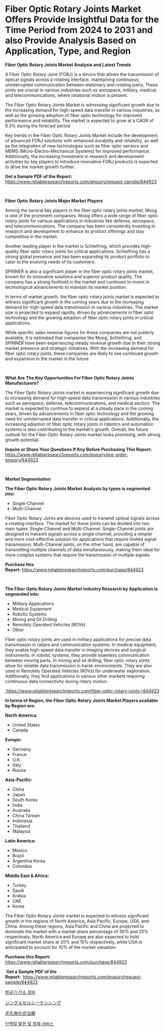 <p><h1>Fiber Optic Rotary Joints Market Offers Provide Insightful Data for the Time Period from 2024 to 2031 and also Provide Analysis Based on Application, Type, and Region</h1></p><p><strong>Fiber Optic Rotary Joints Market Analysis and Latest Trends</strong></p>
<p><p>A Fiber Optic Rotary Joint (FORJ) is a device that allows the transmission of optical signals across a rotating interface, maintaining continuous, uninterrupted communication between stationary and rotating parts. These joints are crucial in various industries such as aerospace, military, medical, and telecommunications, where rotational motion is present.</p><p>The Fiber Optic Rotary Joints Market is witnessing significant growth due to the increasing demand for high-speed data transfer in various industries, as well as the growing adoption of fiber optic technology for improved performance and reliability. The market is expected to grow at a CAGR of 9.3% during the forecast period.</p><p>Key trends in the Fiber Optic Rotary Joints Market include the development of advanced FORJ solutions with enhanced durability and reliability, as well as the integration of new technologies such as fiber optic sensors and MEMS (Micro-Electro-Mechanical Systems) for improved performance. Additionally, the increasing investment in research and development activities by key players to introduce innovative FORJ products is expected to drive the market growth further.</p></p>
<p><strong>Get a Sample PDF of the Report:&nbsp;</strong> <a href="https://www.reliableresearchreports.com/enquiry/request-sample/844923">https://www.reliableresearchreports.com/enquiry/request-sample/844923</a></p>
<p>&nbsp;</p>
<p><strong>Fiber Optic Rotary Joints Major Market Players</strong></p>
<p><p>Among the several key players in the fiber optic rotary joints market, Moog is one of the prominent companies. Moog offers a wide range of fiber optic rotary joints for various applications in industries like defense, aerospace, and telecommunications. The company has been consistently investing in research and development to enhance its product offerings and stay competitive in the market.</p><p>Another leading player in the market is Schleifring, which provides high-quality fiber optic rotary joints for critical applications. Schleifring has a strong global presence and has been expanding its product portfolio to cater to the evolving needs of its customers.</p><p>SPINNER is also a significant player in the fiber optic rotary joints market, known for its innovative solutions and superior product quality. The company has a strong foothold in the market and continues to invest in technological advancements to maintain its market position.</p><p>In terms of market growth, the fiber optic rotary joints market is expected to witness significant growth in the coming years due to the increasing demand for high-speed data transmission in various industries. The market size is projected to expand rapidly, driven by advancements in fiber optic technology and the growing adoption of fiber optic rotary joints in critical applications.</p><p>While specific sales revenue figures for these companies are not publicly available, it is estimated that companies like Moog, Schleifring, and SPINNER have been experiencing steady revenue growth due to their strong market presence and strategic initiatives. With the increasing demand for fiber optic rotary joints, these companies are likely to see continued growth and expansion in the market in the future.</p></p>
<p>&nbsp;</p>
<p><strong>What Are The Key Opportunities For Fiber Optic Rotary Joints Manufacturers?</strong></p>
<p><p>The Fiber Optic Rotary Joints market is experiencing significant growth due to increasing demand for high-speed data transmission in various industries such as aerospace, defense, telecommunications, and medical sectors. The market is expected to continue to expand at a steady pace in the coming years, driven by advancements in fiber optic technology and the growing need for uninterrupted data transfer in critical applications. Additionally, the increasing adoption of fiber optic rotary joints in robotics and automation systems is also contributing to the market's growth. Overall, the future outlook for the Fiber Optic Rotary Joints market looks promising, with strong growth potential.</p></p>
<p><strong>Inquire or Share Your Questions If Any Before Purchasing This Report:</strong> <a href="https://www.reliableresearchreports.com/enquiry/pre-order-enquiry/844923">https://www.reliableresearchreports.com/enquiry/pre-order-enquiry/844923</a></p>
<p>&nbsp;</p>
<p><strong>Market Segmentation</strong></p>
<p><strong>The Fiber Optic Rotary Joints Market Analysis by types is segmented into:</strong></p>
<p><ul><li>Single-Channel</li><li>Multi-Channel</li></ul></p>
<p><p>Fiber Optic Rotary Joints are devices used to transmit optical signals across a rotating interface. The market for these joints can be divided into two main types: Single-Channel and Multi-Channel. Single-Channel joints are designed to transmit signals across a single channel, providing a simpler and more cost-effective solution for applications that require limited signal transmission. Multi-Channel joints, on the other hand, are capable of transmitting multiple channels of data simultaneously, making them ideal for more complex systems that require the transmission of multiple signals.</p></p>
<p><strong>Purchase this Report:&nbsp;</strong><a href="https://www.reliableresearchreports.com/purchase/844923">https://www.reliableresearchreports.com/purchase/844923</a></p>
<p>&nbsp;</p>
<p><strong>The Fiber Optic Rotary Joints Market Industry Research by Application is segmented into:</strong></p>
<p><ul><li>Military Applications</li><li>Medical Equipment</li><li>Robotic Systems</li><li>Mining and Oil Drilling</li><li>Remotely Operated Vehicles (ROVs)</li><li>Other</li></ul></p>
<p><p>Fiber optic rotary joints are used in military applications for precise data transmission in radars and communication systems. In medical equipment, they enable high-speed data transfer in imaging devices and surgical instruments. In robotic systems, they provide seamless communication between moving parts. In mining and oil drilling, fiber optic rotary joints allow for reliable data transmission in harsh environments. They are also used in Remotely Operated Vehicles (ROVs) for underwater exploration. Additionally, they find applications in various other markets requiring continuous data connectivity during rotary motion.</p></p>
<p><a href="https://www.reliableresearchreports.com/fiber-optic-rotary-joints-r844923">&nbsp;https://www.reliableresearchreports.com/fiber-optic-rotary-joints-r844923</a></p>
<p><strong>In terms of Region, the Fiber Optic Rotary Joints Market Players available by Region are:</strong></p>
<p>
    <p> <strong> North America: </strong>
        <ul>
            <li>United States</li>
            <li>Canada</li>
        </ul>
        </p> 
    <p> <strong> Europe: </strong>
        <ul>
            <li>Germany</li>
            <li>France</li>
            <li>U.K.</li>
            <li>Italy</li>
            <li>Russia</li>
        </ul>
        </p> 
    <p> <strong> Asia-Pacific: </strong>
        <ul>
            <li>China</li>
            <li>Japan</li>
            <li>South Korea</li>
            <li>India</li>
            <li>Australia</li>
            <li>China Taiwan</li>
            <li>Indonesia</li>
            <li>Thailand</li>
            <li>Malaysia</li>
        </ul>
        </p> 
    <p> <strong> Latin America: </strong>
        <ul>
            <li>Mexico</li>
            <li>Brazil</li>
            <li>Argentina Korea</li>
            <li>Colombia</li>
        </ul>
        </p> 
    <p> <strong> Middle East & Africa: </strong>
        <ul>
            <li>Turkey</li>
            <li>Saudi</li>
            <li>Arabia</li>
            <li>UAE</li>
            <li>Korea</li>
        </ul>
    </p>
    </p>
<p><p>The Fiber Optic Rotary Joints market is expected to witness significant growth in the regions of North America, Asia Pacific, Europe, USA, and China. Among these regions, Asia Pacific and China are projected to dominate the market with a market share percentage of 30% and 25% respectively. North America and Europe are also expected to hold significant market share at 20% and 15% respectively, while USA is anticipated to account for 10% of the market valuation.</p></p>
<p><strong>Purchase this Report: </strong><a href="https://www.reliableresearchreports.com/purchase/844923">https://www.reliableresearchreports.com/purchase/844923</a></p>
<p>&nbsp;<strong>Get a Sample PDF of the Report:&nbsp;&nbsp;</strong><a href="https://www.reliableresearchreports.com/enquiry/request-sample/844923">https://www.reliableresearchreports.com/enquiry/request-sample/844923</a></p>
<p><strong></strong></p>
<p><p><a href="https://github.com/crfsywufhm81415/Market-Research-Report-List-1/blob/main/694677426107.md">항공기 산소 장비</a></p><p><a href="https://medium.com/@jackrichards5445/%E5%8D%98%E4%B8%80%E7%B4%B0%E8%83%9E%E3%82%B7%E3%83%BC%E3%82%B1%E3%83%B3%E3%82%B7%E3%83%B3%E3%82%B0%E5%B8%82%E5%A0%B4%E5%B1%95%E6%9C%9B-%E7%94%A3%E6%A5%AD%E6%A6%82%E8%A6%81%E3%81%A8%E4%BA%88%E6%B8%AC-2024%E5%B9%B4%E3%81%8B%E3%82%892031%E5%B9%B4-86011049b4fe">シングルセルシーケンシング</a></p><p><a href="https://medium.com/@jasoniller59/%E6%AF%9B%E5%9B%8A%E8%A7%92%E5%8C%96%E7%97%87%E6%B2%BB%E7%99%82%E5%B8%82%E5%A0%B4%E8%A6%8F%E6%A8%A1-cagr-%E3%83%88%E3%83%AC%E3%83%B3%E3%83%892024-2030-60114ff9bbd0">毛孔角化症治療</a></p><p><a href="https://medium.com/@jerrodhilll/%EB%8B%A8%EB%B0%B1%EC%A7%88-%EB%B0%9C%ED%98%84-%EB%B0%8F-%EC%A0%95%EC%A0%9C-%EC%84%9C%EB%B9%84%EC%8A%A4-%EC%8B%9C%EC%9E%A5-%EC%8B%9C%EC%9E%A5-cagr-%EC%8B%9C%EC%9E%A5-%EB%8F%99%ED%96%A5-%EB%B0%8F-%EC%84%B1%EC%9E%A5-%EC%A0%84%EB%9E%B5%EC%97%90-%EB%8C%80%ED%95%9C-%ED%86%B5%EC%B0%B0%EB%A0%A5-af30ad944f72">단백질 발현 및 정제 서비스</a></p></p>